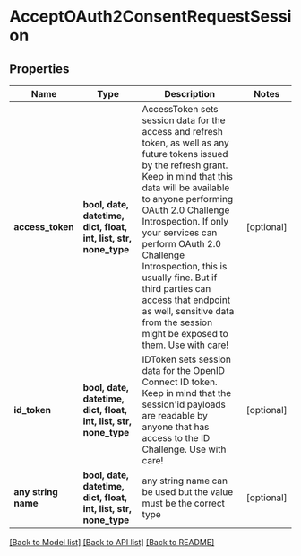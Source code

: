 # AcceptOAuth2ConsentRequestSession


## Properties
Name | Type | Description | Notes
------------ | ------------- | ------------- | -------------
**access_token** | **bool, date, datetime, dict, float, int, list, str, none_type** | AccessToken sets session data for the access and refresh token, as well as any future tokens issued by the refresh grant. Keep in mind that this data will be available to anyone performing OAuth 2.0 Challenge Introspection. If only your services can perform OAuth 2.0 Challenge Introspection, this is usually fine. But if third parties can access that endpoint as well, sensitive data from the session might be exposed to them. Use with care! | [optional] 
**id_token** | **bool, date, datetime, dict, float, int, list, str, none_type** | IDToken sets session data for the OpenID Connect ID token. Keep in mind that the session&#39;id payloads are readable by anyone that has access to the ID Challenge. Use with care! | [optional] 
**any string name** | **bool, date, datetime, dict, float, int, list, str, none_type** | any string name can be used but the value must be the correct type | [optional]

[[Back to Model list]](../README.md#documentation-for-models) [[Back to API list]](../README.md#documentation-for-api-endpoints) [[Back to README]](../README.md)


